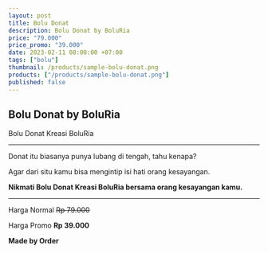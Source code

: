 ```yaml
---
layout: post
title: Bolu Donat
description: Bolu Donat by BoluRia
price: "79.000"
price_promo: "39.000"
date: 2023-02-11 08:00:00 +07:00
tags: ["bolu"]
thumbnail: /products/sample-bolu-donat.png
products: ["/products/sample-bolu-donat.png"]
published: false
---
```


## Bolu Donat by BoluRia ##

Bolu Donat Kreasi BoluRia

---

Donat itu biasanya punya lubang di tengah, tahu kenapa?

Agar dari situ kamu bisa mengintip isi hati orang kesayangan.

**Nikmati Bolu Donat Kreasi BoluRia bersama orang kesayangan kamu.**

---

Harga Normal ~~Rp 79.000~~

Harga Promo **Rp 39.000**

**Made by Order**
